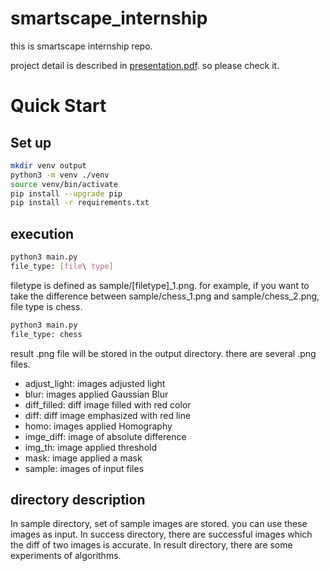 # smartscape_internship
this is smartscape internship repo.

project detail is described in [presentation.pdf](https://github.com/hikaru2003/smartscape_internship/blob/b7a7a876ade146a9a0ce620392877e8f6003f9fd/presentation.pdf).
so please check it.

# Quick Start

## Set up

```sh
mkdir venv output
python3 -m venv ./venv
source venv/bin/activate
pip install --upgrade pip
pip install -r requirements.txt
```

## execution

```sh
python3 main.py
file_type: [file\ type]
```

filetype is defined as sample/[filetype]_1.png.
for example, if you want to take the difference between sample/chess_1.png and sample/chess_2.png, file type is chess.
```sh
python3 main.py
file_type: chess
```

result .png file will be stored in the output directory.
there are several .png files.

* adjust_light: images adjusted light
* blur: images applied Gaussian Blur
* diff_filled: diff image filled with red color
* diff: diff image emphasized with red line
* homo: images applied Homography
* imge_diff: image of absolute difference
* img_th: image applied threshold
* mask: image applied a mask
* sample: images of input files

## directory description

In sample directory, set of sample images are stored. you can use these images as input.
In success directory, there are successful images which the diff of two images is accurate.
In result directory, there are some experiments of algorithms.
